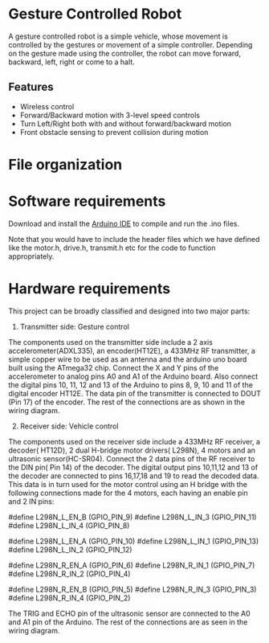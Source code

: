 # Gesture Controlled Robot

A gesture controlled robot is a simple vehicle, whose movement is
controlled by the gestures or movement of a simple controller. Depending on the
gesture made using the controller, the robot can move forward, backward, left,
right or come to a halt.

## Features
* Wireless control
* Forward/Backward motion with 3-level speed controls
* Turn Left/Right both with and without forward/backward motion
* Front obstacle sensing to prevent collision during motion

# File organization



# Software requirements

Download and install the [Arduino IDE](https://www.arduino.cc/en/Main/Software/) to compile and run the .ino files.

Note that you would have to include the header files which we have defined like the motor.h, drive.h, transmit.h etc for the code to function appropriately.

# Hardware requirements

This project can be broadly classified and designed into two major parts:

1. Transmitter side: Gesture control

The components used on the transmitter side include a 2 axis accelerometer(ADXL335), an encoder(HT12E), a 433MHz RF     transmitter, a simple copper wire to be used as an antenna and the arduino uno board built using the ATmega32 chip. 
Connect the X and Y pins of the accelerometer to analog pins A0 and A1 of the Arduino board. Also connect the digital pins 10, 11, 12 and 13 of the Arduino to pins 8, 9, 10 and 11 of the digital encoder HT12E. The data pin of the transmitter is connected to DOUT (Pin 17) of the encoder. The rest of the connections are as shown in the wiring diagram.


2. Receiver side: Vehicle control

The components used on the receiver side include a 433MHz RF receiver, a decoder( HT12D), 2 dual H-bridge motor drivers( L298N), 4 motors and an ultrasonic sensor(HC-SR04).
Connect the 2 data pins of the RF receiver to the DIN pin( Pin 14) of the decoder. The digital output pins 10,11,12 and 13 of the decoder are connected to pins 16,17,18 and 19 to read the decoded data. This data is in turn used for the motor control using an H bridge with the following connections made for the 4 motors, each having an enable pin and 2 IN pins:


#define L298N_L_EN_B  (GPIO_PIN_9)
#define L298N_L_IN_3  (GPIO_PIN_11)
#define L298N_L_IN_4  (GPIO_PIN_8)

#define L298N_L_EN_A  (GPIO_PIN_10)
#define L298N_L_IN_1  (GPIO_PIN_13)
#define L298N_L_IN_2  (GPIO_PIN_12)

#define L298N_R_EN_A  (GPIO_PIN_6)
#define L298N_R_IN_1  (GPIO_PIN_7)
#define L298N_R_IN_2  (GPIO_PIN_4)

#define L298N_R_EN_B  (GPIO_PIN_5)
#define L298N_R_IN_3  (GPIO_PIN_3)
#define L298N_R_IN_4  (GPIO_PIN_2)

The TRIG and ECHO pin of the ultrasonic sensor are connected to the A0 and A1 pin of the Arduino. The rest of the connections are as seen in the wiring diagram.




